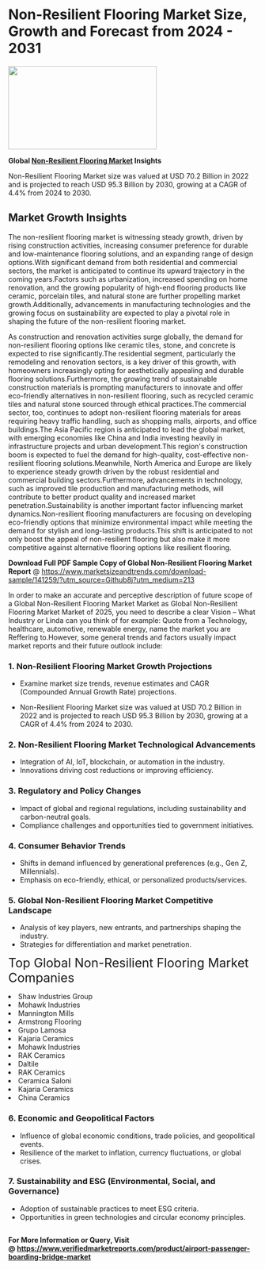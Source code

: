 <H1>Non-Resilient Flooring Market Size, Growth and Forecast from 2024 - 2031</H1><img class="aligncenter size-medium wp-image-584254" src="https://thirdeyenews.in/wp-content/uploads/2024/09/Global-Market-Research-300x168.jpeg" alt="" width="300" height="168" /><p><strong>Global&nbsp;<a href="https://www.marketsizeandtrends.com/download-sample/141259/?utm_source=Github8j?utm_medium=213">Non-Resilient Flooring Market</a> Insights</strong></p><p>Non-Resilient Flooring Market size was valued at USD 70.2 Billion in 2022 and is projected to reach USD 95.3 Billion by 2030, growing at a CAGR of 4.4% from 2024 to 2030.</p><p><h2>Market Growth Insights</h2> <p>The non-resilient flooring market is witnessing steady growth, driven by rising construction activities, increasing consumer preference for durable and low-maintenance flooring solutions, and an expanding range of design options.With significant demand from both residential and commercial sectors, the market is anticipated to continue its upward trajectory in the coming years.Factors such as urbanization, increased spending on home renovation, and the growing popularity of high-end flooring products like ceramic, porcelain tiles, and natural stone are further propelling market growth.Additionally, advancements in manufacturing technologies and the growing focus on sustainability are expected to play a pivotal role in shaping the future of the non-resilient flooring market.</p> <p>As construction and renovation activities surge globally, the demand for non-resilient flooring options like ceramic tiles, stone, and concrete is expected to rise significantly.The residential segment, particularly the remodeling and renovation sectors, is a key driver of this growth, with homeowners increasingly opting for aesthetically appealing and durable flooring solutions.Furthermore, the growing trend of sustainable construction materials is prompting manufacturers to innovate and offer eco-friendly alternatives in non-resilient flooring, such as recycled ceramic tiles and natural stone sourced through ethical practices.The commercial sector, too, continues to adopt non-resilient flooring materials for areas requiring heavy traffic handling, such as shopping malls, airports, and office buildings.The Asia Pacific region is anticipated to lead the global market, with emerging economies like China and India investing heavily in infrastructure projects and urban development.This region's construction boom is expected to fuel the demand for high-quality, cost-effective non-resilient flooring solutions.Meanwhile, North America and Europe are likely to experience steady growth driven by the robust residential and commercial building sectors.Furthermore, advancements in technology, such as improved tile production and manufacturing methods, will contribute to better product quality and increased market penetration.Sustainability is another important factor influencing market dynamics.Non-resilient flooring manufacturers are focusing on developing eco-friendly options that minimize environmental impact while meeting the demand for stylish and long-lasting products.This shift is anticipated to not only boost the appeal of non-resilient flooring but also make it more competitive against alternative flooring options like resilient flooring.<p><span class=""><strong>Download Full PDF Sample Copy of Global Non-Resilient Flooring Market Report</strong> @ <a href="https://www.marketsizeandtrends.com/download-sample/141259/?utm_source=Github8j?utm_medium=213" target="_blank">https://www.marketsizeandtrends.com/download-sample/141259/?utm_source=Github8j?utm_medium=213</a></span></p><p>In order to make an accurate and perceptive description of future scope of a Global&nbsp;Non-Resilient Flooring Market Market as Global&nbsp;Non-Resilient Flooring Market Market of 2025, you need to describe a clear Vision &ndash; What Industry or Linda can you think of for example: Quote from a Technology, healthcare, automotive, renewable energy, name the market you are Reffering to.However, some general trends and factors usually impact market reports and their future outlook include:</p><h3>1.&nbsp;<strong>Non-Resilient Flooring Market Growth Projections</strong></h3><ul><li>Examine market size trends, revenue estimates and CAGR (Compounded Annual Growth Rate) projections.</li><li><p>Non-Resilient Flooring Market size was valued at USD 70.2 Billion in 2022 and is projected to reach USD 95.3 Billion by 2030, growing at a CAGR of 4.4% from 2024 to 2030.</p></li></ul><h3>2.&nbsp;<strong>Non-Resilient Flooring Market Technological Advancements</strong></h3><ul><li>Integration of AI, IoT, blockchain, or automation in the industry.</li><li>Innovations driving cost reductions or improving efficiency.</li></ul><h3>3.&nbsp;<strong>Regulatory and Policy Changes</strong></h3><ul><li>Impact of global and regional regulations, including sustainability and carbon-neutral goals.</li><li>Compliance challenges and opportunities tied to government initiatives.</li></ul><h3>4.&nbsp;<strong>Consumer Behavior Trends</strong></h3><ul><li>Shifts in demand influenced by generational preferences (e.g., Gen Z, Millennials).</li><li>Emphasis on eco-friendly, ethical, or personalized products/services.</li></ul><h3>5.&nbsp;<strong>Global Non-Resilient Flooring Market Competitive Landscape</strong></h3><ul><li>Analysis of key players, new entrants, and partnerships shaping the industry.</li><li>Strategies for differentiation and market penetration.</li></ul><p data-pm-slice="1 1 []"><span style="color: inherit; font-family: inherit; font-size: 25px;">Top Global Non-Resilient Flooring Market Companies</span></p><div class="" data-test-id=""><p><li>Shaw Industries Group</li><li> Mohawk Industries</li><li> Mannington Mills</li><li> Armstrong Flooring</li><li> Grupo Lamosa</li><li> Kajaria Ceramics</li><li> Mohawk Industries</li><li> RAK Ceramics</li><li> Daltile</li><li> RAK Ceramics</li><li> Ceramica Saloni</li><li> Kajaria Ceramics</li><li> China Ceramics</li></p></div><h3>6.&nbsp;<strong>Economic and Geopolitical Factors</strong></h3><ul><li>Influence of global economic conditions, trade policies, and geopolitical events.</li><li>Resilience of the market to inflation, currency fluctuations, or global crises.</li></ul><h3>7.&nbsp;<strong>Sustainability and ESG (Environmental, Social, and Governance)</strong></h3><ul><li>Adoption of sustainable practices to meet ESG criteria.</li><li>Opportunities in green technologies and circular economy principles.</li></ul><h2><strong style="font-size: 14px;">For More Information or Query, Visit @&nbsp;</strong><a style="background-color: #ffffff; font-size: 14px;" href="https://www.marketsizeandtrends.com/report/non-resilient-flooring-market/" target="_blank">https://www.verifiedmarketreports.com/product/airport-passenger-boarding-bridge-market</a></h2>